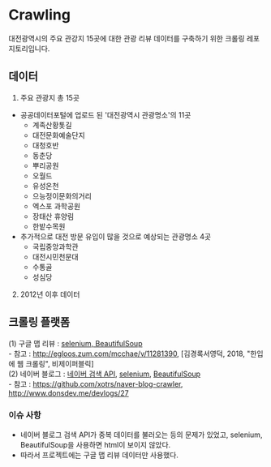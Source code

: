 # Crawling
대전광역시의 주요 관강지 15곳에 대한 관광 리뷰 데이터를 구축하기 위한 크롤링 레포지토리입니다. 

## 데이터
1. 주요 관광지 총 15곳
- 공공데이터포털에 업로드 된 '대전광역시 관광명소'의 11곳
  - 계족산황톳길
  - 대전문화예술단지
  - 대청호반
  - 동춘당
  - 뿌리공원
  - 오월드
  - 유성온천
  - 으능정이문화의거리
  - 엑스포 과학공원
  - 장태산 휴양림
  - 한밭수목원
- 추가적으로 대전 방문 유입이 많을 것으로 예상되는 관광명소 4곳
  - 국립중앙과학관
  - 대전시민천문대
  - 수통골
  - 성심당 
  
2. 2012년 이후 데이터 

## 크롤링 플랫폼    
  (1) 구글 맵 리뷰 : [selenium, BeautifulSoup](https://github.com/JeongCheck/Crawling/blob/main/googleMapReview%20.ipynb)     
    - 참고 : http://egloos.zum.com/mcchae/v/11281390, \[김경록서영덕, 2018, "한입에 웹 크롤링", 비제이퍼블릭]    
  (2) 네이버 블로그 : [네이버 검색 API](), [selenium](), [BeautifulSoup]()   
    - 참고 : https://github.com/xotrs/naver-blog-crawler, http://www.donsdev.me/devlogs/27
    
### 이슈 사항
- 네이버 블로그 검색 API가 중복 데이터를 불러오는 등의 문제가 있었고, selenium, BeautifulSoup을 사용하면 html이 보이지 않았다.
- 따라서 프로젝트에는 구글 맵 리뷰 데이터만 사용했다. 
